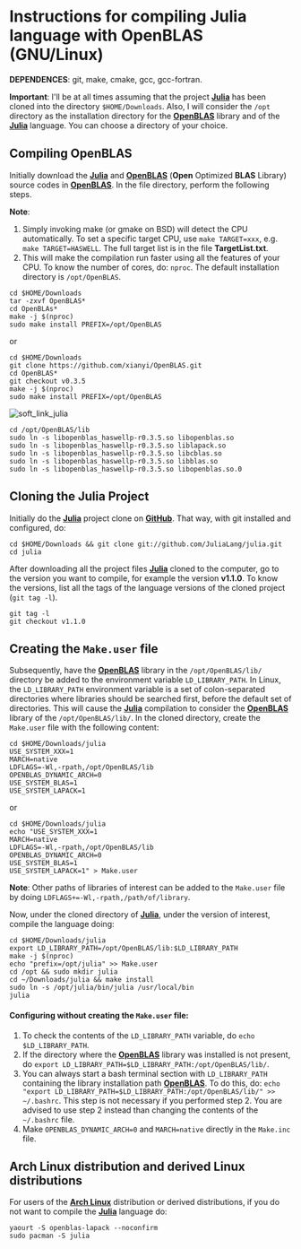# Instructions for compiling Julia language with OpenBLAS (GNU/Linux)

**DEPENDENCES**: git, make, cmake, gcc, gcc-fortran.

**Important**: I'll be at all times assuming that the project [**Julia**](https://julialang.org/) has been cloned into the directory `$HOME/Downloads`. Also, I will consider the `/opt` directory as the installation directory for the [**OpenBLAS**](https://www.openblas.net/) library and of the [**Julia**](https://julialang.org/) language. You can choose a directory of your choice.

## Compiling OpenBLAS

Initially download the [**Julia**](https://julialang.org/) and [**OpenBLAS**](https://www.openblas.net/) (**Open** Optimized **BLAS** Library) source codes in [**OpenBLAS**](https://www.openblas.net/). In the file directory, perform the following steps.


**Note**: 

1. Simply invoking make (or gmake on BSD) will detect the CPU automatically. To set a specific target CPU, use `make TARGET=xxx`, e.g. `make TARGET=HASWELL`. The full target list is in the file **TargetList.txt**.
2. This will make the compilation run faster using all the features of your CPU. To know the number of cores, do: ```nproc```. The default installation directory is `/opt/OpenBLAS`.

```
cd $HOME/Downloads
tar -zxvf OpenBLAS*
cd OpenBLAs*
make -j $(nproc) 
sudo make install PREFIX=/opt/OpenBLAS
```
or

```
cd $HOME/Downloads
git clone https://github.com/xianyi/OpenBLAS.git
cd OpenBLAS*
git checkout v0.3.5
make -j $(nproc) 
sudo make install PREFIX=/opt/OpenBLAS
```

![soft_link_julia](https://raw.githubusercontent.com/prdm0/tempfiles/master/soft_links_julia.png)


```
cd /opt/OpenBLAS/lib
sudo ln -s libopenblas_haswellp-r0.3.5.so libopenblas.so
sudo ln -s libopenblas_haswellp-r0.3.5.so liblapack.so
sudo ln -s libopenblas_haswellp-r0.3.5.so libcblas.so
sudo ln -s libopenblas_haswellp-r0.3.5.so libblas.so
sudo ln -s libopenblas_haswellp-r0.3.5.so libopenblas.so.0
```

## Cloning the Julia Project

Initially do the [**Julia**](https://julialang.org/) project clone on [**GitHub**](https://github.com/JuliaLang/julia). That way, with git installed and configured, do:

```
cd $HOME/Downloads && git clone git://github.com/JuliaLang/julia.git
cd julia
```

After downloading all the project files [**Julia**](https://julialang.org/) cloned to the computer, go to the version you want to compile, for example the version **v1.1.0**. To know the versions, list all the tags of the language versions of the cloned project (`git tag -l`).

```
git tag -l
git checkout v1.1.0
```

## Creating the `Make.user` file

Subsequently, have the [**OpenBLAS**](https://www.openblas.net/) library in the `/opt/OpenBLAS/lib/` directory be added to the environment variable `LD_LIBRARY_PATH`. In Linux, the `LD_LIBRARY_PATH` environment variable is a set of colon-separated directories where libraries should be searched first, before the default set of directories. This will cause the [**Julia**](https://julialang.org/) compilation  to consider the [**OpenBLAS**](https://www.openblas.net/) library of the `/opt/OpenBLAS/lib/`. In the cloned directory, create the `Make.user` file with the following content:

```
cd $HOME/Downloads/julia
USE_SYSTEM_XXX=1
MARCH=native
LDFLAGS=-Wl,-rpath,/opt/OpenBLAS/lib
OPENBLAS_DYNAMIC_ARCH=0
USE_SYSTEM_BLAS=1
USE_SYSTEM_LAPACK=1
```
or

```
cd $HOME/Downloads/julia
echo "USE_SYSTEM_XXX=1
MARCH=native
LDFLAGS=-Wl,-rpath,/opt/OpenBLAS/lib
OPENBLAS_DYNAMIC_ARCH=0
USE_SYSTEM_BLAS=1
USE_SYSTEM_LAPACK=1" > Make.user
```

**Note**: Other paths of libraries of interest can be added to the `Make.user` file by doing `LDFLAGS+=-Wl,-rpath,/path/of/library`.

Now, under the cloned directory of [**Julia**](https://julialang.org/), under the version of interest, compile the language doing:

``` 
cd $HOME/Downloads/julia
export LD_LIBRARY_PATH=/opt/OpenBLAS/lib:$LD_LIBRARY_PATH
make -j $(nproc)
echo "prefix=/opt/julia" >> Make.user
cd /opt && sudo mkdir julia 
cd ~/Downloads/julia && make install
sudo ln -s /opt/julia/bin/julia /usr/local/bin
julia
```

#### Configuring without creating the `Make.user` file:

1. To check the contents of the `LD_LIBRARY_PATH` variable, do `echo $LD_LIBRARY_PATH`.
2. If the directory where the [**OpenBLAS**](https://www.openblas.net/) library was installed is not present, do `export LD_LIBRARY_PATH=$LD_LIBRARY_PATH:/opt/OpenBLAS/lib/`.
3. You can always start a bash terminal section with `LD_LIBRARY_PATH` containing the library installation path [**OpenBLAS**](https://www.openblas.net/). To do this, do: `echo "export LD_LIBRARY_PATH=$LD_LIBRARY_PATH:/opt/OpenBLAS/lib/" >> ~/.bashrc`. This step is not necessary if you performed step 2. You are advised to use step 2 instead than changing the contents of the `~/.bashrc` file.
4. Make `OPENBLAS_DYNAMIC_ARCH=0` and `MARCH=native` directly in the `Make.inc` file.

## Arch Linux distribution and derived Linux distributions

For users of the [**Arch Linux**](https://www.archlinux.org/) distribution or derived distributions, if you do not want to compile the [**Julia**](https://julialang.org/) language do:

```
yaourt -S openblas-lapack --noconfirm
sudo pacman -S julia
```

